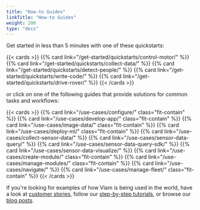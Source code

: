 ```yaml
---
title: "How-to Guides"
linkTitle: "How-to Guides"
weight: 200
type: "docs"
---
```


Get started in less than 5 minutes with one of these quickstarts:

{{< cards >}}
{{% card link="/get-started/quickstarts/control-motor/" %}}
{{% card link="/get-started/quickstarts/collect-data/" %}}
{{% card link="/get-started/quickstarts/detect-people/" %}}
{{% card link="/get-started/quickstarts/write-code/" %}}
{{% card link="/get-started/quickstarts/drive-rover/" %}}
{{< /cards >}}

or click on one of the following guides that provide solutions for common tasks and workflows:

{{< cards >}}
{{% card link="/use-cases/configure/" class="fit-contain" %}}
{{% card link="/use-cases/develop-app/" class="fit-contain" %}}
{{% card link="/use-cases/image-data/" class="fit-contain" %}}
{{% card link="/use-cases/deploy-ml/" class="fit-contain" %}}
{{% card link="/use-cases/collect-sensor-data/" %}}
{{% card link="/use-cases/sensor-data-query/" %}}
{{% card link="/use-cases/sensor-data-query-sdk/" %}}
{{% card link="/use-cases/sensor-data-visualize/" %}}
{{% card link="/use-cases/create-module/" class="fit-contain" %}}
{{% card link="/use-cases/manage-modules/" class="fit-contain" %}}
{{% card link="/use-cases/navigate/" %}}
{{% card link="/use-cases/manage-fleet/" class="fit-contain" %}}
{{< /cards >}}

If you're looking for examples of how Viam is being used in the world, have a look at [customer stories](https://www.viam.com/customers), follow our [step-by-step tutorials](/tutorials/), or browse our [blog posts](https://www.viam.com/blog?categories=Tutorials).
